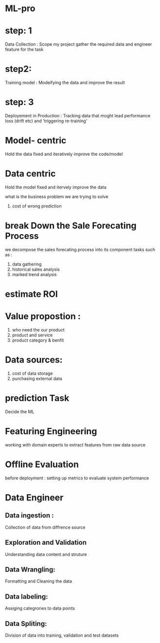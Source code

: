 # ML-pro

# step: 1
Data Collection :
Scope my project gather the required data and engineer feature for the task

# step2:
Training model :
Modeifying the data and improve the result

# step: 3
Deployement in Production :
Tracking data that moght lead performance loss (drift etc) and 'triggering re-training'

# Model- centric
Hold the data fixed and iteratively improve the code/model

# Data centric
Hold the model fixed and itervely improve the data

what is the business problem we are trying to solve
1) cost of wrong prediction

# break Down the Sale Forecating Process

we decompose the sales forecating process into its component tasks
such as :
1) data gathering
2) historical sales analysis
3) marked trend analysis
# estimate ROI
# Value propostion :
1) who need the our product
2) product and service
3) product category & benfit

# Data sources:
1) cost of data storage
2) purchasing  external data

# prediction Task
Decide the ML

# Featuring Engineering
working with domain experts to extract features from raw data source

# Offline Evaluation 
before deployment : setting up metrics to evaluate system performance

# Data Engineer
## Data ingestion :
Collection of data from diffrence source

## Exploration and Validation 
Understanding data content and struture

## Data Wrangling:
Formatting and Cleaning the data

## Data labeling: 
Assiging categrories to data points

## Data Spliting:
Division of data into training, validation and test datasets